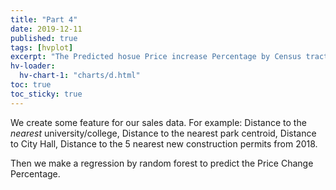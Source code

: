```yaml
---
title: "Part 4"
date: 2019-12-11
published: true
tags: [hvplot]
excerpt: "The Predicted hosue Price increase Percentage by Census tracts."
hv-loader:
  hv-chart-1: "charts/d.html"
toc: true
toc_sticky: true
---
```


We create some feature for our sales data. For example:
Distance to the *nearest* university/college,
Distance to the nearest park centroid,
Distance to City Hall,
Distance to the 5 nearest new construction permits from 2018.

Then we make a regression by random forest to predict the Price Change Percentage.
<div id="hv-chart-1"></div>
